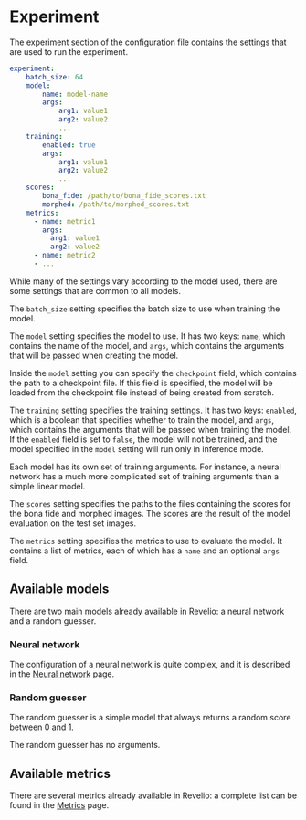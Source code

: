 # Experiment

The experiment section of the configuration file contains the settings that
are used to run the experiment.

```yaml
experiment:
    batch_size: 64
    model:
        name: model-name
        args:
            arg1: value1
            arg2: value2
            ...
    training:
        enabled: true
        args:
            arg1: value1
            arg2: value2
            ...
    scores:
        bona_fide: /path/to/bona_fide_scores.txt
        morphed: /path/to/morphed_scores.txt
    metrics:
      - name: metric1
        args:
          arg1: value1
          arg2: value2
      - name: metric2
      - ...
```

While many of the settings vary according to the model used, there are some
settings that are common to all models.

The `batch_size` setting specifies the batch size to use when training the model.

The `model` setting specifies the model to use. It has two keys: `name`, which
contains the name of the model, and `args`, which contains the arguments that
will be passed when creating the model.

Inside the `model` setting you can specify the `checkpoint` field, which
contains the path to a checkpoint file. If this field is specified, the model
will be loaded from the checkpoint file instead of being created from scratch.

The `training` setting specifies the training settings. It has two keys:
`enabled`, which is a boolean that specifies whether to train the model, and
`args`, which contains the arguments that will be passed when training the
model.
If the `enabled` field is set to `false`, the model will not be trained, and
the model specified in the `model` setting will run only in inference mode.

Each model has its own set of training arguments. For instance, a neural network has
a much more complicated set of training arguments than a simple linear model.

The `scores` setting specifies the paths to the files containing the scores
for the bona fide and morphed images. The scores are the result of the model
evaluation on the test set images.

The `metrics` setting specifies the metrics to use to evaluate the model. It
contains a list of metrics, each of which has a `name` and an optional `args` field.

## Available models

There are two main models already available in Revelio:
a neural network and a random guesser.

### Neural network

The configuration of a neural network is quite complex, and it is described in
the [Neural network](neural-network.md) page.

### Random guesser

The random guesser is a simple model that always returns a random score between 0 and 1.

The random guesser has no arguments.

## Available metrics

There are several metrics already available in Revelio:
a complete list can be found in the [Metrics](metrics.md) page.
